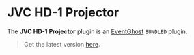 # JVC HD-1 Projector

The **JVC HD-1 Projector** plugin is an [EventGhost](https://github.com/EventGhost/EventGhost) `BUNDLED` plugin.

> Get the latest version [here](https://github.com/EventGhost/EventGhost/tree/master/plugins/JVCHD1Serial).